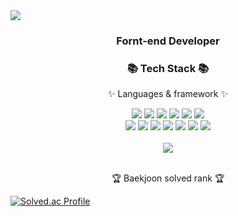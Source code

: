 <div>
  <img src="https://capsule-render.vercel.app/api?type=waving&color=d0efff&height=200&section=header&text=Jun%20github&fontSize=90" />
</div>
<h3 align="center">Fornt-end Developer</h3>
<div align=center>
	<h3>📚 Tech Stack 📚</h3>
	<p>✨ Languages & framework ✨</p>
</div>
<div align="center">
	<img src="https://img.shields.io/badge/Java-007396?style=flat&logo=Conda-Forge&logoColor=white" />
	<img src="https://img.shields.io/badge/HTML5-E34F26?style=flat&logo=HTML5&logoColor=white" />
	<img src="https://img.shields.io/badge/CSS3-1572B6?style=flat&logo=CSS3&logoColor=white" />
	<img src="https://img.shields.io/badge/JavaScript-F7DF1E?style=flat&logo=JavaScript&logoColor=white" />
	<img src="https://img.shields.io/badge/jQuery-0769AD?style=flat&logo=jQuery&logoColor=white" />
  <img src="https://img.shields.io/badge/TypeScript-3178C6?style=flat&logo=Typescript&logoColor=white"/>
  <br>
  <img src="https://img.shields.io/badge/C-A8B9CC?style=flat&logo=C&logoColor=white"/>
  <img src="https://img.shields.io/badge/C++-00599C?style=flat&logo=C++&logoColor=white"/>
  <img src="https://img.shields.io/badge/MySQL-4479A1?style=flat&logo=MySQL&logoColor=white"/>
    <img src="https://img.shields.io/badge/MongoDB-47A248?style=flat&logo=MongoDB&logoColor=white"/>
    <img src="https://img.shields.io/badge/React-61DAFB?style=flat&logo=React&logoColor=white"/>
    <img src="https://img.shields.io/badge/NestJS-E0234E?style=flat&logo=NestJS&logoColor=white"/>
    <img src="https://img.shields.io/badge/Express-000000?style=flat&logo=Exoress&logoColor=white"/>
</div>
<br>
<div align="center">
  <img src="https://github-readme-stats.vercel.app/api/top-langs/?username=seo-seoungjun&layout=compact">
</div>
<br>
<p align="center">🏆 Baekjoon solved rank 🏆</p>

[![Solved.ac Profile](http://mazassumnida.wtf/api/v2/generate_badge?boj=tjtjdwns1860)](https://solved.ac/tjtjdwns1860/)

<!---
seo-seoungjun/seo-seoungjun is a ✨ special ✨ repository because its `README.md` (this file) appears on your GitHub profile.
You can click the Preview link to take a look at your changes.
--->
